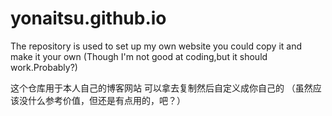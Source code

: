 # yonaitsu.github.io

The repository is used to set up my own website
you could copy it and make it your own
(Though I'm not good at coding,but it should work.Probably?)

这个仓库用于本人自己的博客网站
可以拿去复制然后自定义成你自己的
（虽然应该没什么参考价值，但还是有点用的，吧？）
